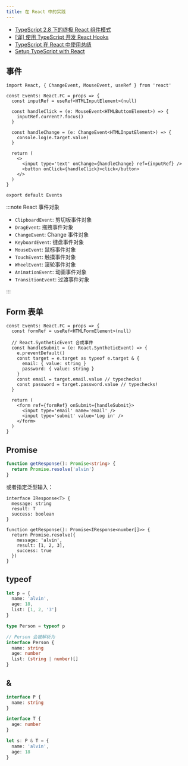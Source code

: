 ```yaml
---
title: 在 React 中的实践
---
```


- [TypeScript 2.8 下的终极 React 组件模式](https://juejin.im/post/6844903612787720206)
- [[译] 使用 TypeScript 开发 React Hooks](https://juejin.im/post/6854573212374663176)
- [TypeScript 在 React 中使用总结](https://juejin.im/post/6844904112882974728)
- [Setup TypeScript with React](https://react-typescript-cheatsheet.netlify.app/docs/basic/setup)

## 事件

```tsx
import React, { ChangeEvent, MouseEvent, useRef } from 'react'

const Events: React.FC = props => {
  const inputRef = useRef<HTMLInputElement>(null)

  const handleClick = (e: MouseEvent<HTMLButtonElement>) => {
    inputRef.current?.focus()
  }

  const handleChange = (e: ChangeEvent<HTMLInputElement>) => {
    console.log(e.target.value)
  }

  return (
    <>
      <input type='text' onChange={handleChange} ref={inputRef} />
      <button onClick={handleClick}>click</button>
    </>
  )
}

export default Events
```

:::note React 事件对象

- `ClipboardEvent`: 剪切板事件对象
- `DragEvent`: 拖拽事件对象
- `ChangeEvent`: Change 事件对象
- `KeyboardEvent`: 键盘事件对象
- `MouseEvent`: 鼠标事件对象
- `TouchEvent`: 触摸事件对象
- `WheelEvent`: 滚轮事件对象
- `AnimationEvent`: 动画事件对象
- `TransitionEvent`: 过渡事件对象

:::

## Form 表单

```tsx
const Events: React.FC = props => {
  const formRef = useRef<HTMLFormElement>(null)

  // React.SyntheticEvent 合成事件
  const handleSubmit = (e: React.SyntheticEvent) => {
    e.preventDefault()
    const target = e.target as typeof e.target & {
      email: { value: string }
      password: { value: string }
    }
    const email = target.email.value // typechecks!
    const password = target.password.value // typechecks!
  }

  return (
    <form ref={formRef} onSubmit={handleSubmit}>
      <input type='email' name='email' />
      <input type='submit' value='Log in' />
    </form>
  )
}
```

## Promise

```ts
function getResponse(): Promise<string> {
  return Promise.resolve('alvin')
}
```

或者指定泛型输入：

```tsx
interface IResponse<T> {
  message: string
  result: T
  success: boolean
}

function getResponse(): Promise<IResponse<number[]>> {
  return Promise.resolve({
    message: 'alvin',
    result: [1, 2, 3],
    success: true
  })
}
```

## typeof

```ts
let p = {
  name: 'alvin',
  age: 18,
  list: [1, 2, '3']
}

type Person = typeof p

// Person 会被解析为
interface Person {
  name: string
  age: number
  list: (string | number)[]
}
```

## &

```ts
interface P {
  name: string
}

interface T {
  age: number
}

let s: P & T = {
  name: 'alvin',
  age: 18
}
```
